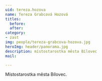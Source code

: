 ```yaml
---
uid: tereza.hozova
name: Tereza Grabcová Hozová
titles:
  before: 
  after: 
category:
- zast
img: people/tereza-grabcova-hozova.jpg
heroImg: header/panorama.jpg
description: místostarostka města Bílovec 
mail: 

---
```


Místostarostka města Bílovec.
